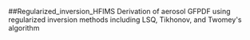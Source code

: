 ##Regularized_inversion_HFIMS
Derivation of aerosol GFPDF using regularized inversion methods including LSQ, Tikhonov, and Twomey's algorithm 
